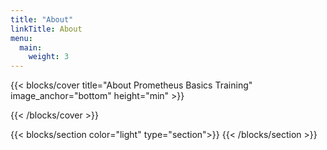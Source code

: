 ```yaml
---
title: "About"
linkTitle: About
menu:
  main:
    weight: 3
---
```



{{< blocks/cover title="About Prometheus Basics Training" image_anchor="bottom" height="min" >}}

{{< /blocks/cover >}}

{{< blocks/section color="light" type="section">}}
{{< /blocks/section >}}
